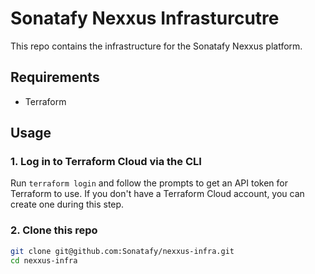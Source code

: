 # Sonatafy Nexxus Infrasturcutre

This repo contains the infrastructure for the Sonatafy Nexxus platform.

## Requirements

- Terraform

## Usage

### 1. Log in to Terraform Cloud via the CLI

Run `terraform login` and follow the prompts to get an API token for Terraform to use. If you don't have a Terraform Cloud account, you can create one during this step.

### 2. Clone this repo

```sh
git clone git@github.com:Sonatafy/nexxus-infra.git
cd nexxus-infra
```

